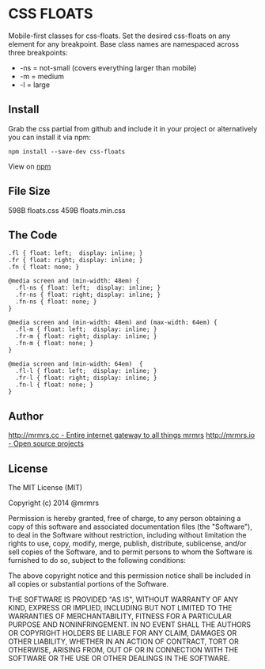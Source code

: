 # CSS FLOATS

  Mobile-first classes for css-floats.
  Set the desired css-floats on any element for any breakpoint.
  Base class names are namespaced across three breakpoints:

*  -ns = not-small (covers everything larger than mobile)
*  -m  = medium
*  -l  = large

## Install
Grab the css partial from github and include it in your project or alternatively
you can install it via npm:
```
npm install --save-dev css-floats
```
View on [npm](https://www.npmjs.org/package/css-floats)


## File Size

598B floats.css
459B floats.min.css

## The Code
```
.fl { float: left;  display: inline; }
.fr { float: right; display: inline; }
.fn { float: none; }

@media screen and (min-width: 48em) {
  .fl-ns { float: left;  display: inline; }
  .fr-ns { float: right; display: inline; }
  .fn-ns { float: none; }
}

@media screen and (min-width: 48em) and (max-width: 64em) {
  .fl-m { float: left;  display: inline; }
  .fr-m { float: right; display: inline; }
  .fn-m { float: none; }
}

@media screen and (min-width: 64em)  {
  .fl-l { float: left;  display: inline; }
  .fr-l { float: right; display: inline; }
  .fn-l { float: none; }
}

```

## Author

[http://mrmrs.cc - Entire internet gateway to all things mrmrs](http://mrmrs.cc)
[http://mrmrs.io - Open source projects](http://mrmrs.io)

## License

The MIT License (MIT)

Copyright (c) 2014 @mrmrs

Permission is hereby granted, free of charge, to any person obtaining a copy
of this software and associated documentation files (the "Software"), to deal
in the Software without restriction, including without limitation the rights
to use, copy, modify, merge, publish, distribute, sublicense, and/or sell
copies of the Software, and to permit persons to whom the Software is
furnished to do so, subject to the following conditions:

The above copyright notice and this permission notice shall be included in
all copies or substantial portions of the Software.

THE SOFTWARE IS PROVIDED "AS IS", WITHOUT WARRANTY OF ANY KIND, EXPRESS OR
IMPLIED, INCLUDING BUT NOT LIMITED TO THE WARRANTIES OF MERCHANTABILITY,
FITNESS FOR A PARTICULAR PURPOSE AND NONINFRINGEMENT. IN NO EVENT SHALL THE
AUTHORS OR COPYRIGHT HOLDERS BE LIABLE FOR ANY CLAIM, DAMAGES OR OTHER
LIABILITY, WHETHER IN AN ACTION OF CONTRACT, TORT OR OTHERWISE, ARISING FROM,
OUT OF OR IN CONNECTION WITH THE SOFTWARE OR THE USE OR OTHER DEALINGS IN
THE SOFTWARE.

